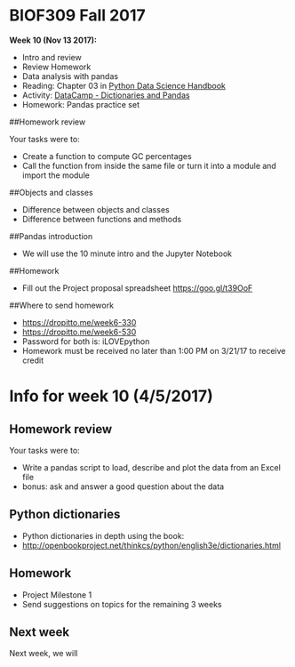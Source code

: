 # BIOF309 Fall 2017
**Week 10 (Nov 13 2017):**

* Intro and review
* Review Homework
* Data analysis with pandas
* Reading: Chapter 03 in [Python Data Science Handbook](https://github.com/jakevdp/PythonDataScienceHandbook/tree/master/notebooks)
* Activity: [DataCamp - Dictionaries and Pandas](https://campus.datacamp.com/courses/intermediate-python-for-data-science/dictionaries-pandas)
* Homework: Pandas practice set

##Homework review

Your tasks were to:
* Create a function to compute GC percentages
* Call the function from inside the same file or turn it into a module and import the module

##Objects and classes

* Difference between objects and classes
* Difference between functions and methods

##Pandas introduction

* We will use the 10 minute intro and the Jupyter Notebook

##Homework

* Fill out the Project proposal spreadsheet https://goo.gl/t39OoF


##Where to send homework

* https://dropitto.me/week6-330
* https://dropitto.me/week6-530
* Password for both is: iLOVEpython
* Homework must be received no later than 1:00 PM on 3/21/17 to receive credit

# Info for week 10 (4/5/2017)

## Homework review

Your tasks were to:
* Write a pandas script to load, describe and plot the data from an Excel file
* bonus: ask and answer a good question about the data

## Python dictionaries
* Python dictionaries in depth using the book:
* http://openbookproject.net/thinkcs/python/english3e/dictionaries.html

## Homework

* Project Milestone 1
* Send suggestions on topics for the remaining 3 weeks

## Next week

Next week, we will
